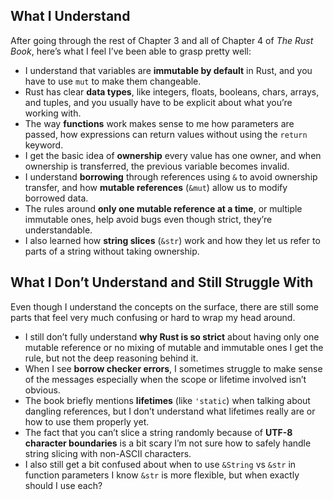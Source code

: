 ## What I Understand

After going through the rest of Chapter 3 and all of Chapter 4 of _The Rust Book_, here’s what I feel I’ve been able to grasp pretty well:

- I understand that variables are **immutable by default** in Rust, and you have to use `mut` to make them changeable.
- Rust has clear **data types**, like integers, floats, booleans, chars, arrays, and tuples, and you usually have to be explicit about what you’re working with.
- The way **functions** work makes sense to me how parameters are passed, how expressions can return values without using the `return` keyword.
- I get the basic idea of **ownership** every value has one owner, and when ownership is transferred, the previous variable becomes invalid.
- I understand **borrowing** through references using `&` to avoid ownership transfer, and how **mutable references** (`&mut`) allow us to modify borrowed data.
- The rules around **only one mutable reference at a time**, or multiple immutable ones, help avoid bugs even though strict, they’re understandable.
- I also learned how **string slices** (`&str`) work and how they let us refer to parts of a string without taking ownership.

## What I Don’t Understand and Still Struggle With

Even though I understand the concepts on the surface, there are still some parts that feel very much confusing or hard to wrap my head around.

- I still don’t fully understand **why Rust is so strict** about having only one mutable reference or no mixing of mutable and immutable ones I get the rule, but not the deep reasoning behind it.
- When I see **borrow checker errors**, I sometimes struggle to make sense of the messages especially when the scope or lifetime involved isn’t obvious.
- The book briefly mentions **lifetimes** (like `'static`) when talking about dangling references, but I don’t understand what lifetimes really are or how to use them properly yet.
- The fact that you can’t slice a string randomly because of **UTF-8 character boundaries** is a bit scary I’m not sure how to safely handle string slicing with non-ASCII characters.
- I also still get a bit confused about when to use `&String` vs `&str` in function parameters I know `&str` is more flexible, but when exactly should I use each?
